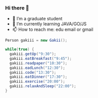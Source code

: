 ### Hi there 👋

<!--
**Gakiii/Gakiii** is a ✨ _special_ ✨ repository because its `README.md` (this file) appears on your GitHub profile.

Here are some ideas to get you started:

- 🔭 I’m currently working on ...
- 🌱 I’m currently learning ...
- 👯 I’m looking to collaborate on ...
- 🤔 I’m looking for help with ...
- 💬 Ask me about ...
- 📫 How to reach me: ...
- 😄 Pronouns: ...
- ⚡ Fun fact: ...
-->

- 🔭 I’m a graduate student
- 🌱 I’m currently learning JAVA/GO/JS
- 📫 How to reach me: edu email or gmail 
```java
Person gakiii = new Gakii();

while(true) {
  gakiii.getUp("9:30");
  gakiii.eatBreakfast("9:45");
  gakiii.readpaper("10:30");
  gakiii.eadLunch("12:30");
  gakiii.code("13:30");
  gakiii.eatDinner("17:30");
  gakiii.exercise("20:00");
  gakiii.relaxAndSleep("22:00");
}
```
